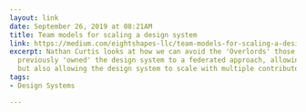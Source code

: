 ```yaml
---
layout: link
date: September 26, 2019 at 08:21AM
title: Team models for scaling a design system
link: https://medium.com/eightshapes-llc/team-models-for-scaling-a-design-system-2cf9d03be6a0
excerpt: Nathan Curtis looks at how we can avoid the 'Overlords' those who may have
  previously 'owned' the design system to a federated approach, allowing consistency
  but also allowing the design system to scale with multiple contributors.
tags:
- Design Systems

---
```

